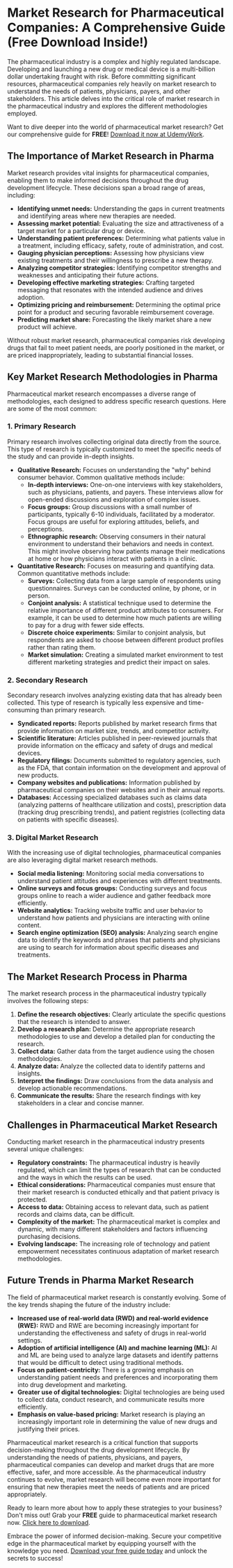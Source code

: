 # Market Research for Pharmaceutical Companies: A Comprehensive Guide (Free Download Inside!)

The pharmaceutical industry is a complex and highly regulated landscape. Developing and launching a new drug or medical device is a multi-billion dollar undertaking fraught with risk. Before committing significant resources, pharmaceutical companies rely heavily on market research to understand the needs of patients, physicians, payers, and other stakeholders. This article delves into the critical role of market research in the pharmaceutical industry and explores the different methodologies employed.

Want to dive deeper into the world of pharmaceutical market research? Get our comprehensive guide for **FREE**! [Download it now at UdemyWork](https://udemywork.com/market-research-for-pharmaceutical-companies).

## The Importance of Market Research in Pharma

Market research provides vital insights for pharmaceutical companies, enabling them to make informed decisions throughout the drug development lifecycle. These decisions span a broad range of areas, including:

*   **Identifying unmet needs:** Understanding the gaps in current treatments and identifying areas where new therapies are needed.
*   **Assessing market potential:** Evaluating the size and attractiveness of a target market for a particular drug or device.
*   **Understanding patient preferences:** Determining what patients value in a treatment, including efficacy, safety, route of administration, and cost.
*   **Gauging physician perceptions:** Assessing how physicians view existing treatments and their willingness to prescribe a new therapy.
*   **Analyzing competitor strategies:** Identifying competitor strengths and weaknesses and anticipating their future actions.
*   **Developing effective marketing strategies:** Crafting targeted messaging that resonates with the intended audience and drives adoption.
*   **Optimizing pricing and reimbursement:** Determining the optimal price point for a product and securing favorable reimbursement coverage.
*   **Predicting market share:** Forecasting the likely market share a new product will achieve.

Without robust market research, pharmaceutical companies risk developing drugs that fail to meet patient needs, are poorly positioned in the market, or are priced inappropriately, leading to substantial financial losses.

## Key Market Research Methodologies in Pharma

Pharmaceutical market research encompasses a diverse range of methodologies, each designed to address specific research questions. Here are some of the most common:

### 1. Primary Research

Primary research involves collecting original data directly from the source. This type of research is typically customized to meet the specific needs of the study and can provide in-depth insights.

*   **Qualitative Research:** Focuses on understanding the "why" behind consumer behavior. Common qualitative methods include:
    *   **In-depth interviews:** One-on-one interviews with key stakeholders, such as physicians, patients, and payers. These interviews allow for open-ended discussions and exploration of complex issues.
    *   **Focus groups:** Group discussions with a small number of participants, typically 6-10 individuals, facilitated by a moderator. Focus groups are useful for exploring attitudes, beliefs, and perceptions.
    *   **Ethnographic research:** Observing consumers in their natural environment to understand their behaviors and needs in context. This might involve observing how patients manage their medications at home or how physicians interact with patients in a clinic.
*   **Quantitative Research:** Focuses on measuring and quantifying data. Common quantitative methods include:
    *   **Surveys:** Collecting data from a large sample of respondents using questionnaires. Surveys can be conducted online, by phone, or in person.
    *   **Conjoint analysis:** A statistical technique used to determine the relative importance of different product attributes to consumers. For example, it can be used to determine how much patients are willing to pay for a drug with fewer side effects.
    *   **Discrete choice experiments:** Similar to conjoint analysis, but respondents are asked to choose between different product profiles rather than rating them.
    *   **Market simulation:** Creating a simulated market environment to test different marketing strategies and predict their impact on sales.

### 2. Secondary Research

Secondary research involves analyzing existing data that has already been collected. This type of research is typically less expensive and time-consuming than primary research.

*   **Syndicated reports:** Reports published by market research firms that provide information on market size, trends, and competitor activity.
*   **Scientific literature:** Articles published in peer-reviewed journals that provide information on the efficacy and safety of drugs and medical devices.
*   **Regulatory filings:** Documents submitted to regulatory agencies, such as the FDA, that contain information on the development and approval of new products.
*   **Company websites and publications:** Information published by pharmaceutical companies on their websites and in their annual reports.
*   **Databases:** Accessing specialized databases such as claims data (analyzing patterns of healthcare utilization and costs), prescription data (tracking drug prescribing trends), and patient registries (collecting data on patients with specific diseases).

### 3. Digital Market Research

With the increasing use of digital technologies, pharmaceutical companies are also leveraging digital market research methods.

*   **Social media listening:** Monitoring social media conversations to understand patient attitudes and experiences with different treatments.
*   **Online surveys and focus groups:** Conducting surveys and focus groups online to reach a wider audience and gather feedback more efficiently.
*   **Website analytics:** Tracking website traffic and user behavior to understand how patients and physicians are interacting with online content.
*   **Search engine optimization (SEO) analysis:** Analyzing search engine data to identify the keywords and phrases that patients and physicians are using to search for information about specific diseases and treatments.

## The Market Research Process in Pharma

The market research process in the pharmaceutical industry typically involves the following steps:

1.  **Define the research objectives:** Clearly articulate the specific questions that the research is intended to answer.
2.  **Develop a research plan:** Determine the appropriate research methodologies to use and develop a detailed plan for conducting the research.
3.  **Collect data:** Gather data from the target audience using the chosen methodologies.
4.  **Analyze data:** Analyze the collected data to identify patterns and insights.
5.  **Interpret the findings:** Draw conclusions from the data analysis and develop actionable recommendations.
6.  **Communicate the results:** Share the research findings with key stakeholders in a clear and concise manner.

## Challenges in Pharmaceutical Market Research

Conducting market research in the pharmaceutical industry presents several unique challenges:

*   **Regulatory constraints:** The pharmaceutical industry is heavily regulated, which can limit the types of research that can be conducted and the ways in which the results can be used.
*   **Ethical considerations:** Pharmaceutical companies must ensure that their market research is conducted ethically and that patient privacy is protected.
*   **Access to data:** Obtaining access to relevant data, such as patient records and claims data, can be difficult.
*   **Complexity of the market:** The pharmaceutical market is complex and dynamic, with many different stakeholders and factors influencing purchasing decisions.
*   **Evolving landscape:** The increasing role of technology and patient empowerment necessitates continuous adaptation of market research methodologies.

## Future Trends in Pharma Market Research

The field of pharmaceutical market research is constantly evolving. Some of the key trends shaping the future of the industry include:

*   **Increased use of real-world data (RWD) and real-world evidence (RWE):** RWD and RWE are becoming increasingly important for understanding the effectiveness and safety of drugs in real-world settings.
*   **Adoption of artificial intelligence (AI) and machine learning (ML):** AI and ML are being used to analyze large datasets and identify patterns that would be difficult to detect using traditional methods.
*   **Focus on patient-centricity:** There is a growing emphasis on understanding patient needs and preferences and incorporating them into drug development and marketing.
*   **Greater use of digital technologies:** Digital technologies are being used to collect data, conduct research, and communicate results more efficiently.
*   **Emphasis on value-based pricing:** Market research is playing an increasingly important role in determining the value of new drugs and justifying their prices.

Pharmaceutical market research is a critical function that supports decision-making throughout the drug development lifecycle. By understanding the needs of patients, physicians, and payers, pharmaceutical companies can develop and market drugs that are more effective, safer, and more accessible. As the pharmaceutical industry continues to evolve, market research will become even more important for ensuring that new therapies meet the needs of patients and are priced appropriately.

Ready to learn more about how to apply these strategies to your business? Don't miss out! Grab your **FREE** guide to pharmaceutical market research now. [Click here to download](https://udemywork.com/market-research-for-pharmaceutical-companies).

Embrace the power of informed decision-making. Secure your competitive edge in the pharmaceutical market by equipping yourself with the knowledge you need. [Download your free guide today](https://udemywork.com/market-research-for-pharmaceutical-companies) and unlock the secrets to success!
